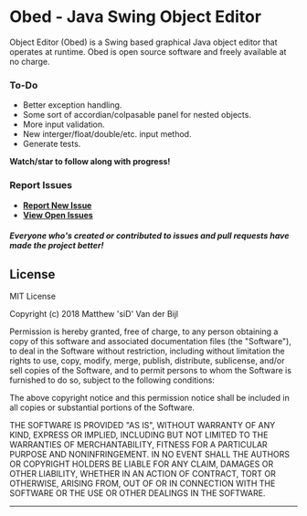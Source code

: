 # Obed - Java Swing Object Editor

Object Editor (Obed) is a Swing based graphical Java object editor that operates at runtime. Obed is open source software and freely available at no charge.

### To-Do
* Better exception handling.
* Some sort of accordian/colpasable panel for nested objects.
* More input validation.
* New interger/float/double/etc. input method.
* Generate tests.

**Watch/star to follow along with progress!**

### Report Issues

- **[Report New Issue](https://github.com/Blunderchips/Java-Object-Editor/issues/new)**
- **[View Open Issues](https://github.com/Blunderchips/Java-Object-Editor/issues)**

##### Everyone who's created or contributed to issues and pull requests have made the project better!

## License
MIT License

Copyright (c) 2018 Matthew 'siD' Van der Bijl

Permission is hereby granted, free of charge, to any person obtaining a copy
of this software and associated documentation files (the "Software"), to deal
in the Software without restriction, including without limitation the rights
to use, copy, modify, merge, publish, distribute, sublicense, and/or sell
copies of the Software, and to permit persons to whom the Software is
furnished to do so, subject to the following conditions:

The above copyright notice and this permission notice shall be included in all
copies or substantial portions of the Software.

THE SOFTWARE IS PROVIDED "AS IS", WITHOUT WARRANTY OF ANY KIND, EXPRESS OR
IMPLIED, INCLUDING BUT NOT LIMITED TO THE WARRANTIES OF MERCHANTABILITY,
FITNESS FOR A PARTICULAR PURPOSE AND NONINFRINGEMENT. IN NO EVENT SHALL THE
AUTHORS OR COPYRIGHT HOLDERS BE LIABLE FOR ANY CLAIM, DAMAGES OR OTHER
LIABILITY, WHETHER IN AN ACTION OF CONTRACT, TORT OR OTHERWISE, ARISING FROM,
OUT OF OR IN CONNECTION WITH THE SOFTWARE OR THE USE OR OTHER DEALINGS IN THE
SOFTWARE.

***
